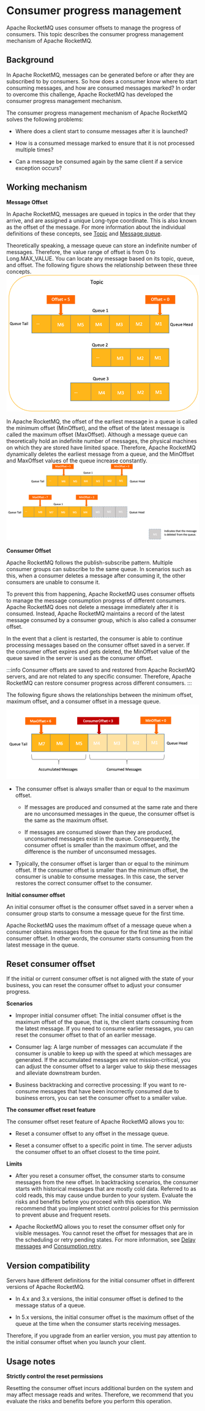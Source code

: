 # Consumer progress management
Apache RocketMQ uses consumer offsets to manage the progress of consumers. This topic describes the consumer progress management mechanism of Apache RocketMQ.
## Background

In Apache RocketMQ, messages can be generated before or after they are subscribed to by consumers. So how does a consumer know where to start consuming messages, and how are consumed messages marked? In order to overcome this challenge, Apache RocketMQ has developed the consumer progress management mechanism.

The consumer progress management mechanism of Apache RocketMQ solves the following problems:

* Where does a client start to consume messages after it is launched?

* How is a consumed message marked to ensure that it is not processed multiple times?

* Can a message be consumed again by the same client if a service exception occurs?





## Working mechanism


**Message Offset** 

In Apache RocketMQ, messages are queued in topics in the order that they arrive, and are assigned a unique Long-type coordinate. This is also known as the offset of the message. For more information about the individual definitions of these concepts, see [Topic](../03-领域模型/02topic.md) and [Message queue](../03-领域模型/03messagequeue.md).

Theoretically speaking, a message queue can store an indefinite number of messages. Therefore, the value range of offset is from 0 to Long.MAX_VALUE. You can locate any message based on its topic, queue, and offset. The following figure shows the relationship between these three concepts.![Offset](../picture/v5/consumerprogress.png)

In Apache RocketMQ, the offset of the earliest message in a queue is called the minimum offset (MinOffset), and the offset of the latest message is called the maximum offset (MaxOffset). Although a message queue can theoretically hold an indefinite number of messages, the physical machines on which they are stored have limited space. Therefore, Apache RocketMQ dynamically deletes the earliest message from a queue, and the MinOffset and MaxOffset values of the queue increase constantly. ![Consumer offset update](../picture/v5/updateprogress.png)

**Consumer Offset**

Apache RocketMQ follows the publish-subscribe pattern. Multiple consumer groups can subscribe to the same queue. In scenarios such as this, when a consumer deletes a message after consuming it, the other consumers are unable to consume it.

To prevent this from happening, Apache RocketMQ uses consumer offsets to manage the message consumption progress of different consumers. Apache RocketMQ does not delete a message immediately after it is consumed. Instead, Apache RocketMQ maintains a record of the latest message consumed by a consumer group, which is also called a consumer offset.

In the event that a client is restarted, the consumer is able to continue processing messages based on the consumer offset saved in a server. If the consumer offset expires and gets deleted, the MinOffset value of the queue saved in the server is used as the consumer offset.

:::info
Consumer offsets are saved to and restored from Apache RocketMQ servers, and are not related to any specific consumer. Therefore, Apache RocketMQ can restore consumer progress across different consumers.
:::


The following figure shows the relationships between the minimum offset, maximum offset, and a consumer offset in a message queue.![Consumer progress](../picture/v5/consumerprogress1.png)

* The consumer offset is always smaller than or equal to the maximum offset.
  * If messages are produced and consumed at the same rate and there are no unconsumed messages in the queue, the consumer offset is the same as the maximum offset.

  * If messages are consumed slower than they are produced, unconsumed messages exist in the queue. Consequently, the consumer offset is smaller than the maximum offset, and the difference is the number of unconsumed messages.

  
* Typically, the consumer offset is larger than or equal to the minimum offset. If the consumer offset is smaller than the minimum offset, the consumer is unable to consume messages. In this case, the server restores the correct consumer offset to the consumer.

**Initial consumer offset**

An initial consumer offset is the consumer offset saved in a server when a consumer group starts to consume a message queue for the first time.

Apache RocketMQ uses the maximum offset of a message queue when a consumer obtains messages from the queue for the first time as the initial consumer offset. In other words, the consumer starts consuming from the latest message in the queue.

## Reset consumer offset

If the initial or current consumer offset is not aligned with the state of your business, you can reset the consumer offset to adjust your consumer progress.

**Scenarios**

* Improper initial consumer offset: The initial consumer offset is the maximum offset of the queue, that is, the client starts consuming from the latest message. If you need to consume earlier messages, you can reset the consumer offset to that of an earlier message.

* Consumer lag: A large number of messages can accumulate if the consumer is unable to keep up with the speed at which messages are generated. If the accumulated messages are not mission-critical, you can adjust the consumer offset to a larger value to skip these messages and alleviate downstream burden.

* Business backtracking and corrective processing: If you want to re-consume messages that have been incorrectly consumed due to business errors, you can set the consumer offset to a smaller value.




**The consumer offset reset feature**

The consumer offset reset feature of Apache RocketMQ allows you to:

* Reset a consumer offset to any offset in the message queue.

* Reset a consumer offset to a specific point in time. The server adjusts the consumer offset to an offset closest to the time point.




**Limits**

* After you reset a consumer offset, the consumer starts to consume messages from the new offset. In backtracking scenarios, the consumer starts with historical messages that are mostly cold data. Referred to as cold reads, this may cause undue burden to your system. Evaluate the risks and benefits before you proceed with this operation. We recommend that you implement strict control policies for this permission to prevent abuse and frequent resets.

* Apache RocketMQ allows you to reset the consumer offset only for visible messages. You cannot reset the offset for messages that are in the scheduling or retry pending states. For more information, see [Delay messages](./02delaymessage.md) and [Consumption retry](./10consumerretrypolicy.md).


## Version compatibility

Servers have different definitions for the initial consumer offset in different versions of Apache RocketMQ.

* In 4.x and 3.x versions, the initial consumer offset is defined to the message status of a queue.

* In 5.x versions, the initial consumer offset is the maximum offset of the queue at the time when the consumer starts receiving messages.




Therefore, if you upgrade from an earlier version, you must pay attention to the initial consumer offset when you launch your client.

## Usage notes

**Strictly control the reset permissions**

Resetting the consumer offset incurs additional burden on the system and may affect message reads and writes. Therefore, we recommend that you evaluate the risks and benefits before you perform this operation.
